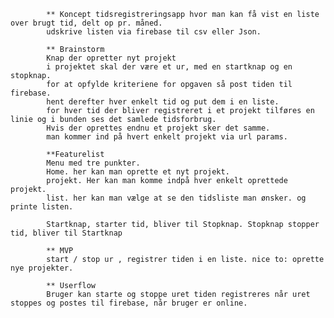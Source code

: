             ** Koncept tidsregistreringsapp hvor man kan få vist en liste over brugt tid, delt op pr. måned. 
            udskrive listen via firebase til csv eller Json.

            ** Brainstorm
            Knap der opretter nyt projekt
            i projektet skal der være et ur, med en startknap og en stopknap.
            for at opfylde kriteriene for opgaven så post tiden til firebase.
            hent derefter hver enkelt tid og put dem i en liste.
            for hver tid der bliver registreret i et projekt tilføres en linie og i bunden ses det samlede tidsforbrug.
            Hvis der oprettes endnu et projekt sker det samme. 
            man kommer ind på hvert enkelt projekt via url params.
            
            **Featurelist
            Menu med tre punkter.
            Home. her kan man oprette et nyt projekt.
            projekt. Her kan man komme indpå hver enkelt oprettede projekt.
            list. her kan man vælge at se den tidsliste man ønsker. og printe listen.

            Startknap, starter tid, bliver til Stopknap. Stopknap stopper tid, bliver til Startknap 

            ** MVP 
            start / stop ur , registrer tiden i en liste. nice to: oprette nye projekter. 

            ** Userflow
            Bruger kan starte og stoppe uret tiden registreres når uret stoppes og postes til firebase, når bruger er online.
